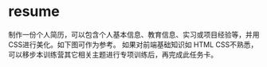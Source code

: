# resume
制作一份个人简历，可以包含个人基本信息、教育信息、实习或项目经验等，并用CSS进行美化。如下图可作为参考。
如果对前端基础知识如 HTML CSS不熟悉，可以移步本训练营其它相关主题进行专项训练后，再完成此任务卡。

